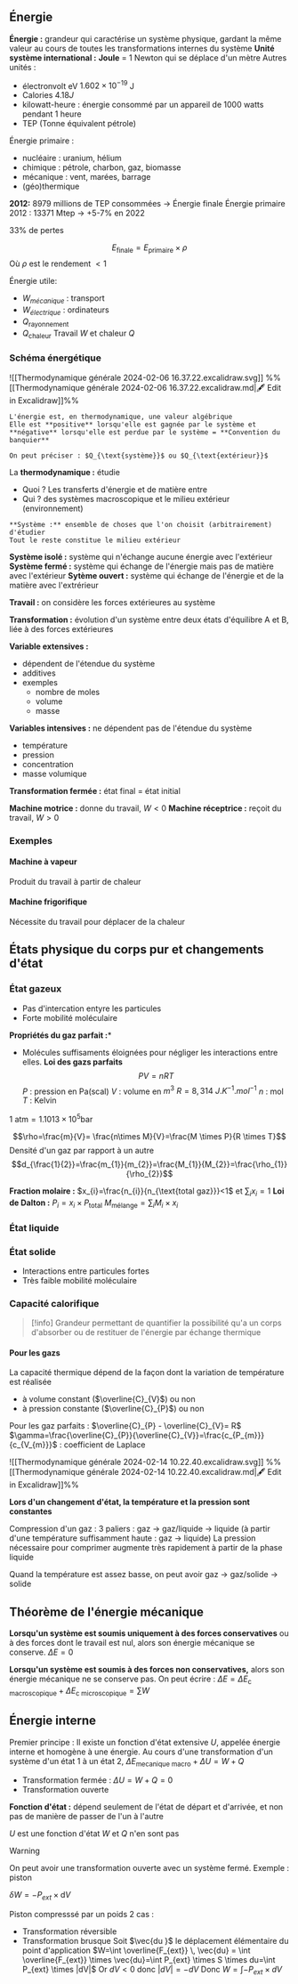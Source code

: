 ## Énergie
**Énergie :** grandeur qui caractérise un système physique, gardant la même valeur au cours de toutes les transformations internes du système
**Unité système international :** **Joule** = 1 Newton qui se déplace d'un mètre
Autres unités :
* électronvolt eV  $1.602\times10^{-19}$ J
* Calories $4.18 J$
* kilowatt-heure : énergie consommé par un appareil de 1000 watts pendant 1 heure
* TEP (Tonne équivalent pétrole)

Énergie primaire : 
* nucléaire : uranium, hélium
* chimique : pétrole, charbon, gaz, biomasse
* mécanique : vent, marées, barrage 
* (géo)thermique

**2012:** 8979 millions de TEP consommées $\to$ Énergie finale
Énergie primaire 2012 : 13371 Mtep $\to$ +5-7% en 2022

33% de pertes

$$E_{\text{finale}}=E_{\text{primaire}}\times \rho$$
Où $\rho$ est le rendement $\lt 1$

Énergie utile: 
* $W_{mécanique}$ : transport
* $W_{électrique}$ : ordinateurs
* $Q_{\text{rayonnement}}$
* $Q_{\text{chaleur}}$
Travail $W$ et chaleur $Q$

### Schéma énergétique
![[Thermodynamique générale 2024-02-06 16.37.22.excalidraw.svg]]
%%[[Thermodynamique générale 2024-02-06 16.37.22.excalidraw.md|🖋 Edit in Excalidraw]]%%

```ad-hint
L'énergie est, en thermodynamique, une valeur algébrique
Elle est **positive** lorsqu'elle est gagnée par le système et **négative** lorsqu'elle est perdue par le système = **Convention du banquier**

On peut préciser : $Q_{\text{système}}$ ou $Q_{\text{extérieur}}$
```

La **thermodynamique :** étudie
* Quoi ? Les transferts d'énergie et de matière entre
* Qui ? des systèmes macroscopique et le milieu extérieur (environnement)

```ad-info
**Système :** ensemble de choses que l'on choisit (arbitrairement) d'étudier
Tout le reste constitue le milieu extérieur
```

**Système isolé :** système qui n'échange aucune énergie avec l'extérieur
**Système fermé :** système qui échange de l'énergie mais pas de matière avec l'extérieur
**Sytème ouvert :** système qui échange de l'énergie et de la matière avec l'extrérieur

**Travail :** on considère les forces extérieures au système

**Transformation :** évolution d'un système entre deux états d'équilibre A et B, liée à des forces extérieures

**Variable extensives :** 
* dépendent de l'étendue du système
* additives
* exemples
	* nombre de moles
	* volume
	* masse

**Variables intensives :** ne dépendent pas de l'étendue du système
* température
* pression
* concentration
* masse volumique

**Transformation fermée :** état final = état initial

**Machine motrice :** donne du travail, $W<0$
**Machine réceptrice :** reçoit du travail, $W>0$
### Exemples

#### Machine à vapeur
Produit du travail à partir de chaleur
#### Machine frigorifique
Nécessite du travail pour déplacer de la chaleur

## États physique du corps pur et changements d'état
### État gazeux
* Pas d'intercation entyre les particules
* Forte mobilité moléculaire

**Propriétés du gaz parfait :***
* Molécules suffisaments éloignées pour négliger les interactions entre elles.
**Loi des gazs parfaits**
$$PV=nRT$$
$P$ : pression en Pa(scal)
$V$ : volume en $m^{3}$
$R = 8,314\ J.K^{-1}.mol^{-1}$
$n$ : mol
$T$ : Kelvin

$1\ \text{atm} = 1.1013\times10^{5} \text{bar}$

$$\rho=\frac{m}{V}= \frac{n\times M}{V}=\frac{M \times P}{R \times T}$$
Densité d'un gaz par rapport à un autre
$$d_{\frac{1}{2}}=\frac{m_{1}}{m_{2}}=\frac{M_{1}}{M_{2}}=\frac{\rho_{1}}{\rho_{2}}$$

**Fraction molaire :** $x_{i}=\frac{n_{i}}{n_{\text{total gaz}}}<1$ et $\sum_{i}x_{i}=1$
**Loi de Dalton :** $P_{i}=x_{i}\times P_{\text{total}}$
$M_{\text{mélange}}=\sum_{i}M_{i}\times x_{i}$

### État liquide

### État solide
* Interactions entre particules fortes
* Très faible mobilité moléculaire


### Capacité calorifique

>[!info]
>Grandeur permettant de quantifier la possibilité qu'a un corps d'absorber ou de restituer de l'énergie par échange thermique

#### Pour les gazs
La capacité thermique dépend de la façon dont la variation de température est réalisée
* à volume constant ($\overline{C}_{V}$) ou non
* à pression constante ($\overline{C}_{P}$) ou non

Pour les gaz parfaits : $\overline{C}_{P} - \overline{C}_{V}= R$
$\gamma=\frac{\overline{C}_{P}}{\overline{C}_{V}}=\frac{c_{P_{m}}}{c_{V_{m}}}$ : coefficient de Laplace

![[Thermodynamique générale 2024-02-14 10.22.40.excalidraw.svg]]
%%[[Thermodynamique générale 2024-02-14 10.22.40.excalidraw.md|🖋 Edit in Excalidraw]]%%

**Lors d'un changement d'état, la température et la pression sont constantes**

Compression d'un gaz : 3 paliers : gaz $\to$ gaz/liquide $\to$ liquide (à partir d'une température suffisamment haute : gaz $\to$ liquide)
La pression nécessaire pour comprimer augmente très rapidement à partir de la phase liquide

Quand la température est assez basse, on peut avoir gaz $\to$ gaz/solide $\to$ solide

## Théorème de l'énergie mécanique

**Lorsqu'un système est soumis uniquement à des forces conservatives** ou à des forces dont le travail est nul, alors son énergie mécanique se conserve. $\Delta E=0$

**Lorsqu'un système est soumis à des forces non conservatives,** alors son énergie mécanique ne se conserve pas. On peut écrire : $\Delta E = \Delta E_{\text{c macroscopique}} + \Delta E_{\text{c microscopique}}= \sum W$

## Énergie interne
Premier principe : 
Il existe un fonction d'état extensive  $U$, appelée énergie interne et homogène à une énergie.
Au cours d'une transformation d'un système d'un état 1 à  un état 2,
$\Delta E_{\text{mecanique macro}} + \Delta U= W+Q$

* Transformation fermée : $\Delta U= W+Q=0$
* Transformation ouverte 

**Fonction d'état :** dépend seulement de l'état de départ et d'arrivée, et non pas de manière de passer de l'un à l'autre

$U$ est une fonction d'état
$W$ et $Q$ n'en sont pas

>[!warning] 
>On peut avoir une transformation ouverte avec un système fermé.
>Exemple : piston

$\delta W=-P_{ext} \times \mathrm{d}V$

Piston compresssé par un poids
2 cas :
* Transformation réversible
* Transformation brusque
 Soit $\vec{du }$ le déplacement élémentaire du point d'application
$W=\int  \overline{F_{ext}} \, \vec{du} = \int  \overline{F_{ext}} \times \vec{du}=\int P_{ext} \times S \times du=\int P_{ext} \times |dV|$
Or $dV < 0$ donc $|dV| = -dV$
Donc $W = \int - P_{ext} \times dV$
